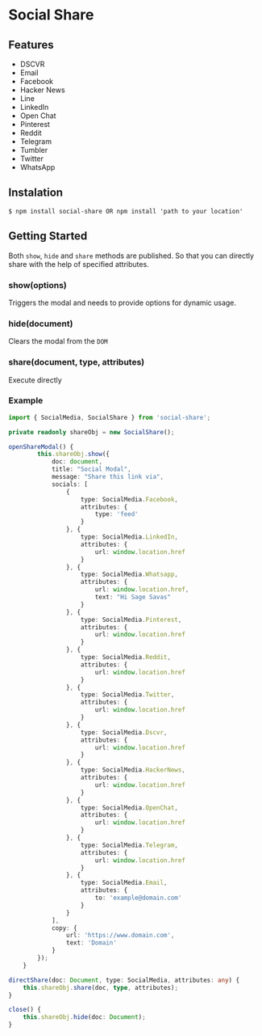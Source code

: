 # Social Share

## Features

- DSCVR
- Email
- Facebook
- Hacker News
- Line
- LinkedIn
- Open Chat
- Pinterest
- Reddit
- Telegram
- Tumbler
- Twitter
- WhatsApp

## Instalation

```
$ npm install social-share OR npm install 'path to your location'
```

## Getting Started

Both `show`, `hide` and `share` methods are published. So that you can directly share with the help of specified attributes.

### show(options)

Triggers the modal and needs to provide options for dynamic usage.

### hide(document)

Clears the modal from the `DOM`

### share(document, type, attributes)

Execute directly 

### Example

```typescript
import { SocialMedia, SocialShare } from 'social-share';

private readonly shareObj = new SocialShare();

openShareModal() {
        this.shareObj.show({
            doc: document,
            title: "Social Modal",
            message: "Share this link via",
            socials: [
                {
                    type: SocialMedia.Facebook,
                    attributes: {
                        type: 'feed'
                    }
                }, {
                    type: SocialMedia.LinkedIn,
                    attributes: {
                        url: window.location.href
                    }
                }, {
                    type: SocialMedia.Whatsapp,
                    attributes: {
                        url: window.location.href,
                        text: "Hi Sage Savas"
                    }
                }, {
                    type: SocialMedia.Pinterest,
                    attributes: {
                        url: window.location.href
                    }
                }, {
                    type: SocialMedia.Reddit,
                    attributes: {
                        url: window.location.href
                    }
                }, {
                    type: SocialMedia.Twitter,
                    attributes: {
                        url: window.location.href
                    }
                }, {
                    type: SocialMedia.Dscvr,
                    attributes: {
                        url: window.location.href
                    }
                }, {
                    type: SocialMedia.HackerNews,
                    attributes: {
                        url: window.location.href
                    }
                }, {
                    type: SocialMedia.OpenChat,
                    attributes: {
                        url: window.location.href
                    }
                }, {
                    type: SocialMedia.Telegram,
                    attributes: {
                        url: window.location.href
                    }
                }, {
                    type: SocialMedia.Email,
                    attributes: {
                        to: 'example@domain.com'
                    }
                }
            ],
            copy: {
                url: 'https://www.domain.com',
                text: 'Domain'
            }
        });
    }

directShare(doc: Document, type: SocialMedia, attributes: any) {
    this.shareObj.share(doc, type, attributes);
}

close() {
    this.shareObj.hide(doc: Document);
}
```
